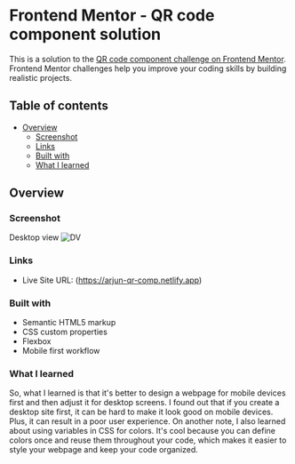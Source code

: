 # Frontend Mentor - QR code component solution

This is a solution to the [QR code component challenge on Frontend Mentor](https://www.frontendmentor.io/challenges/qr-code-component-iux_sIO_H). Frontend Mentor challenges help you improve your coding skills by building realistic projects.

## Table of contents
- [Overview](#overview)
  - [Screenshot](#screenshot)
  - [Links](#links)
  - [Built with](#built-with)
  - [What I learned](#what-i-learned)

## Overview
### Screenshot
Desktop view
![DV](https://user-images.githubusercontent.com/81943867/222965803-283e5cf5-9ddc-4fa4-80e4-482fc5cbda90.jpg)

### Links
- Live Site URL: (https://arjun-qr-comp.netlify.app)

### Built with
- Semantic HTML5 markup
- CSS custom properties
- Flexbox
- Mobile first workflow

### What I learned
So, what I learned is that it's better to design a webpage for mobile devices first and then adjust it for desktop screens. I found out that if you create a desktop site first, it can be hard to make it look good on mobile devices. Plus, it can result in a poor user experience. On another note, I also learned about using variables in CSS for colors. It's cool because you can define colors once and reuse them throughout your code, which makes it easier to style your webpage and keep your code organized.
